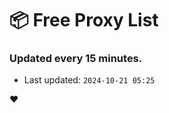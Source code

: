 # :package: Free Proxy List
### Updated every 15 minutes.

- Last updated: `2024-10-21 05:25`

:heart:
